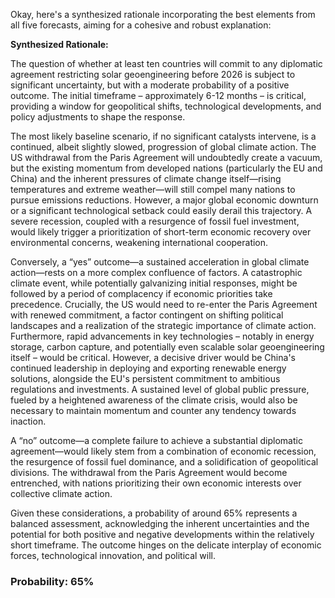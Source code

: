 Okay, here's a synthesized rationale incorporating the best elements from all five forecasts, aiming for a cohesive and robust explanation:

**Synthesized Rationale:**

The question of whether at least ten countries will commit to any diplomatic agreement restricting solar geoengineering before 2026 is subject to significant uncertainty, but with a moderate probability of a positive outcome. The initial timeframe – approximately 6-12 months – is critical, providing a window for geopolitical shifts, technological developments, and policy adjustments to shape the response.

The most likely baseline scenario, if no significant catalysts intervene, is a continued, albeit slightly slowed, progression of global climate action. The US withdrawal from the Paris Agreement will undoubtedly create a vacuum, but the existing momentum from developed nations (particularly the EU and China) and the inherent pressures of climate change itself—rising temperatures and extreme weather—will still compel many nations to pursue emissions reductions. However, a major global economic downturn or a significant technological setback could easily derail this trajectory. A severe recession, coupled with a resurgence of fossil fuel investment, would likely trigger a prioritization of short-term economic recovery over environmental concerns, weakening international cooperation.

Conversely, a “yes” outcome—a sustained acceleration in global climate action—rests on a more complex confluence of factors. A catastrophic climate event, while potentially galvanizing initial responses, might be followed by a period of complacency if economic priorities take precedence.  Crucially, the US would need to re-enter the Paris Agreement with renewed commitment, a factor contingent on shifting political landscapes and a realization of the strategic importance of climate action.  Furthermore, rapid advancements in key technologies – notably in energy storage, carbon capture, and potentially even scalable solar geoengineering itself – would be critical.  However, a decisive driver would be China's continued leadership in deploying and exporting renewable energy solutions, alongside the EU's persistent commitment to ambitious regulations and investments. A sustained level of global public pressure, fueled by a heightened awareness of the climate crisis, would also be necessary to maintain momentum and counter any tendency towards inaction.

A “no” outcome—a complete failure to achieve a substantial diplomatic agreement—would likely stem from a combination of economic recession, the resurgence of fossil fuel dominance, and a solidification of geopolitical divisions. The withdrawal from the Paris Agreement would become entrenched, with nations prioritizing their own economic interests over collective climate action.

Given these considerations, a probability of around 65% represents a balanced assessment, acknowledging the inherent uncertainties and the potential for both positive and negative developments within the relatively short timeframe.  The outcome hinges on the delicate interplay of economic forces, technological innovation, and political will.


### Probability: 65%